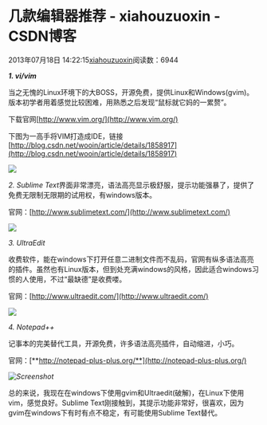 # 几款编辑器推荐 - xiahouzuoxin - CSDN博客





2013年07月18日 14:22:15[xiahouzuoxin](https://me.csdn.net/xiahouzuoxin)阅读数：6944








***1. vi/vim***

当之无愧的Linux环境下的大BOSS，开源免费，提供Linux和Windows(gvim)。版本初学者用着感觉比较困难，用熟悉之后发现“鼠标就它妈的一累赘”。

下载官网[http://www.vim.org/](http://www.vim.org/)

下图为一高手将VIM打造成IDE，链接[http://blog.csdn.net/wooin/article/details/1858917](http://blog.csdn.net/wooin/article/details/1858917)

![](https://p-blog.csdn.net/images/p_blog_csdn_net/wooin/programming_with_gvim_01.png)





*2. Sublime Text*界面非常漂亮，语法高亮显示极舒服，提示功能强暴了，提供了免费无限制无限期的试用权，有windows版本。

官网：[http://www.sublimetext.com/](http://www.sublimetext.com/)

![](https://img-blog.csdn.net/20130718140600140?watermark/2/text/aHR0cDovL2Jsb2cuY3Nkbi5uZXQveGlhaG91enVveGlu/font/5a6L5L2T/fontsize/400/fill/I0JBQkFCMA==/dissolve/70/gravity/Center)





*3. UltraEdit*


收费软件，能在windows下打开任意二进制文件而不乱码，官网有纵多语法高亮的插件。虽然也有Linux版本，但到处充满windows的风格，因此适合windows习惯的人使用，不过“最缺德”是收费喽。

官网：[http://www.ultraedit.com/](http://www.ultraedit.com/)

![](http://www.ultraedit.com/assets/images/feat-anim/general-syntax-highlighting.gif)








*4. Notepad++*


记事本的完美替代工具，开源免费，许多语法高亮插件，自动缩进，小巧。

官网：[**http://notepad-plus-plus.org/**](http://notepad-plus-plus.org/)


*![Screenshot](http://notepad-plus-plus.org/assets/images/notepad4ever.gif)*




总的来说，我现在在windows下使用gvim和Ultraedit(破解)，在Linux下使用vim，感觉良好。Sublime Text刚接触到，其提示功能非常好，很喜欢，因为gvim在windows下有时有点不稳定，有可能使用Sublime Text替代。



